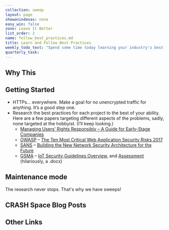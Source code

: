 ```yaml
---
collection: sweep
layout: page
showonindexas: none
easy_win: false
zone: Leave It Better
list_order: 2
name: follow_best_practices.md
title: Learn and Follow Best Practices
weekly_todo_text: "Spend some time today learning your industry's best practices."
quarterly_task:
---
```

## Why This

## Getting Started

*   HTTPs… everywhere. Make a goal for no unencrypted traffic for anything. It’s a good step one.
*   Research the best practices for each project to the best of your ability. Here are a few papers targeting different aspects of the problems, sadly, none targeted at the hobbyist. (I’ll keep looking.)
    *   [Managing Users’ Rights Responsibly – A Guide for Early-Stage Companies](http://www.csrandthelaw.com/2016/04/01/managing-users-rights-responsibly-a-guide-for-early-stage-companies/)
    *   [OWASP](https://www.owasp.org) – [The Ten Most Critical Web Application Security Risks 2017](https://www.owasp.org/index.php/Category:OWASP_Top_Ten_2017_Project)
    *   [SANS](https://www.sans.org/) – [Building the New Network Security Architecture for the Future](https://www.sans.org/reading-room/whitepapers/analyst/building-network-security-architecture-future-38255)
    *   [GSMA](https://www.gsma.com/iot/future-iot-networks/iot-security-guidelines/) – [IoT Security Guidelines Overview](https://www.gsma.com/iot/iot-security-guidelines-overview-document/), and [Assessment](https://www.gsma.com/iot/iot-security-assessment/) (hilariously, a .docx)

## Maintenance mode

The research never stops. That's why we have sweeps!

## CRASH Space Blog Posts

## Other Links
